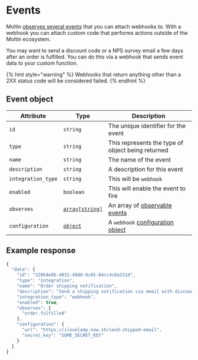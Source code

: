 # Events

Moltin [observes several events](observable-events.md) that you can attach webhooks to. With a webhook you can attach custom code that performs actions outside of the Moltin ecosystem.

You may want to send a discount code or a NPS survey email a few days after an order is fulfilled. You can do this via a webhook that sends event data to your custom function.

{% hint style="warning" %}
Webhooks that return anything other than a 2XX status code will be considered failed.
{% endhint %}

## Event object

| **Attribute** | **Type** | **Description** |
| --- | --- | --- |
| `id` | `string` | The unique identifier for the event |
| `type` | `string` | This represents the type of object being returned |
| `name` | `string` | The name of the event |
| `description` | `string` | A description for this event |
| `integration_type` | `string` | This will be `webhook` |
| `enabled` | `boolean` | This will enable the event to fire |
| `observes` | [`array[string]`](observable-events.md) | An array of [observable events](observable-events.md) |
| `configuration` | [`object`]() | A `webhook` [configuration object]() |

## Example response

```javascript
{
  "data": {
    "id": "328b4e0b-4032-48d0-8c85-04cc4c0a331d",
    "type": "integration",
    "name": "Order shipping notification",
    "description": "Send a shipping notification via email with discount code.",
    "integration_type": "webhook",
    "enabled": true,
    "observes": [
      "order.fulfilled"
    ],
    "configuration": {
      "url": "https://ilovelamp.now.sh/send-shipped-email",
      "secret_key": "SOME_SECRET_KEY"
    }
  }
}
```

